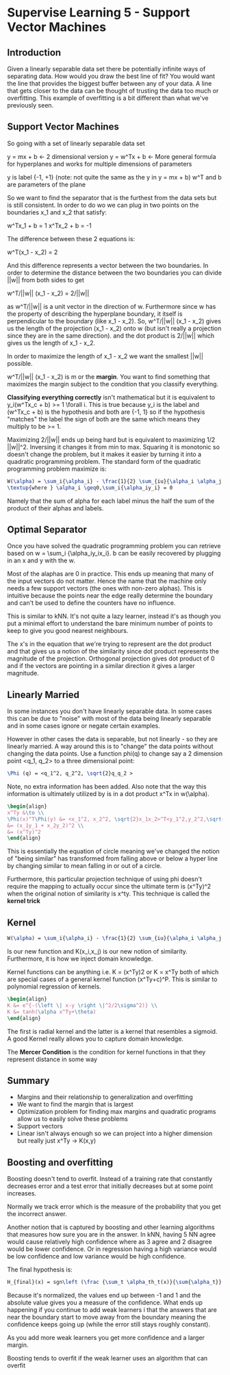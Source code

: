 # Supervise Learning 5 - Support Vector Machines

## Introduction

Given a linearly separable data set there be potentially infinite ways of separating data. How would you draw the best line of fit? You would want the line that provides the biggest buffer between any of your data. A line that gets closer to the data can be thought of trusting the data too much or overfitting. This example of overfitting is a bit different than what we've previously seen.

## Support Vector Machines

So going with a set of linearly separable data set
 
y = mx + b <- 2 dimensional version
y = w^Tx + b <- More general formula for hyperplanes and works for multiple dimensions of parameters

y is label {-1, +1} (note: not quite the same as the y in y = mx + b)
w^T and b are parameters of the plane

So we want to find the separator that is the furthest from the data sets but is still consistent. In order to do wo we can plug in two points on the boundaries x_1 and x_2 that satisfy:

w^Tx_1 + b = 1
x^Tx_2 + b = -1

The difference between these 2 equations is:

w^T(x_1 - x_2) = 2

And this difference represents a vector between the two boundaries. In order to determine the distance between the two boundaries you can divide ||w|| from both sides to get

w^T/||w|| (x_1 - x_2) = 2/||w|| 

as w^T/||w|| is a unit vector in the direction of w. Furthermore since w has the property of describing the hyperplane boundary, it itself is perpendicular to the boundary (like x_1 - x_2). So, w^T/||w|| (x_1 - x_2) gives us the length of the projection (x_1 - x_2) onto w (but isn't really a projection since they are in the same direction). and the dot product is 2/||w|| which gives us the length of x_1 - x_2.

In order to maximize the length of x_1 - x_2 we want the smallest ||w|| possible.

w^T/||w|| (x_1 - x_2)  is m or the **margin**. You want to find something that maximizes the margin subject to the condition that you classify everything.

**Classifying everything correctly** isn't mathematical but it is equivalent to y_i(w^Tx_c + b) >= 1 \forall i. This is true because y_i is the label and (w^Tx_c + b) is the hypothesis and both are {-1, 1} so if the hypothesis "matches" the label the sign of both are the same which means they multiply to be >= 1.

Maximizing 2/||w|| ends up being hard but is equivalent to maximizing 1/2 ||w||^2. Inversing it changes it from min to max. Squaring it is monotonic so doesn't change the problem, but it makes it easier by turning it into a quadratic programming problem. The standard form of the quadratic programming problem maximize is:

```tex
W(\alpha) = \sum_i{\alpha_i} - \frac{1}{2} \sum_{iu}{\alpha_i \alpha_j y_iy_jx_i^Tx_j} \newline
\textup{where } \alpha_i \geq0,\sum_i{\alpha_iy_i} = 0
```

Namely that the sum of alpha for each label minus the half the sum of the product of their alphas and labels.

## Optimal Separator

Once you have solved the quadratic programming problem you can retrieve based on w = \sum_i {\alpha_iy_ix_i}. b can be easily recovered by plugging in an x and y with the w.

Most of the alaphas are 0 in practice. This ends up meaning that many of the input vectors do not matter. Hence the name that the machine only needs a few support vectors (the ones with non-zero alphas). This is intuitive because the points near the edge really determine the boundary and can't be used to define the counters have no influence.

This is similar to kNN. It's not quite a lazy learner, instead it's as though you put a minimal effort to understand the bare minimum number of points to keep to give you good nearest neighbours.

The x's in the equation that we're trying to represent are the dot product and that gives us a notion of the similarity since dot product represents the magnitude of the projection. Orthogonal projection gives dot product of 0 and if the vectors are pointing in a similar direction it gives a larger magnitude.

## Linearly Married

In some instances you don't have linearly separable data. In some cases this can be due to "noise" with most of the data being linearly separable and in some cases ignore or negate certain examples.

However in other cases the data is separable, but not linearly - so they are linearly married. A way around this is to "change" the data points without changing the data points. Use a function phi(q) to change say a 2 dimension point <q_1, q_2> to a three dimensional point:

```tex
\Phi (q) = <q_1^2, q_2^2, \sqrt{2}q_q_2 >
```

Note, no extra information has been added. Also note that the way this information is ultimately utilized by is in a dot product x^Tx in w(\alpha).

```tex
\begin{align}
x^Ty &\to \\
\Phi(x)^T\Phi(y) &= <x_1^2, x_2^2, \sqrt{2}x_1x_2>^T<y_1^2,y_2^2,\sqrt{2}y_1y_2> \\
&= (x_1y_1 + x_2y_2)^2 \\
&= (x^Ty)^2
\end{align}
```

This is essentially the equation of circle meaning we've changed the notion of "being similar" has transformed from falling above or below a hyper line by changing similar to mean falling in or out of a circle.

Furthermore, this particular projection technique of using phi doesn't require the mapping to actually occur since the ultimate term is (x^Ty)^2 when the original notion of similarity is x^ty. This technique is called the **kernel trick**

## Kernel

```tex
W(\alpha) = \sum_i{\alpha_i} - \frac{1}{2} \sum_{iu}{\alpha_i \alpha_j y_iy_jx_i^Tx_j}
```

Is our new function and K(x_i,x_j) is our new notion of similarity. Furthermore, it is how we inject domain knowledge.

Kernel functions can be anything i.e. K = (x^Ty)2 or K = x^Ty both of which are special cases of a general kernel function (x^Ty+c)^P. This is similar to polynomial regression of kernels. 

```tex
\begin{align} 
K &= e^{-(\left \| x-y \right \|^2/2\sigma^2)} \\
K &= tanh(\alpha x^Ty+\theta)
\end{align}
```

The first is radial kernel and the latter is a kernel that resembles a sigmoid. A good Kernel really allows you to capture domain knowledge.

The **Mercer Condition** is the condition for kernel functions in that they represent distance in some way

## Summary

- Margins and their relationship to generalization and overfitting
- We want to find the margin that is largest
- Optimization problem for finding max margins and quadratic programs allow us to easily solve these problems
- Support vectors
- Linear isn't always enough so we can project into a higher dimension but really just x^Ty -> K(x,y)


## Boosting and overfitting

Boosting doesn't tend to overfit. Instead of a training rate that constantly decreases error and a test error that initially decreases but at some point increases.

Normally we track error which is the measure of the probability that you get the incorrect answer.

Another notion that is captured by boosting and other learning algorithms that measures how sure you are in the answer. In kNN, having 5 NN agree would cause relatively high confidence where as 3 agree and 2 disagree would be lower confidence. Or in regression having a high variance would be low confidence and low variance would be high confidence.

The final hypothesis is:

```tex
H_{final}(x) = sgn\left (\frac {\sum_t \alpha_th_t(x)}{\sum{\alpha_t}}  \right )
```

Because it's normalized, the values end up between -1 and 1 and the absolute value gives you a measure of the confidence. What ends up happening if you continue to add weak learners i that the answers that are near the boundary start to move away from the boundary meaning the confidence keeps going up (while the error still stays roughly constant).

As you  add more weak learners you get more confidence and a larger margin.

Boosting tends to overfit if the weak learner uses an algorithm that can overfit


